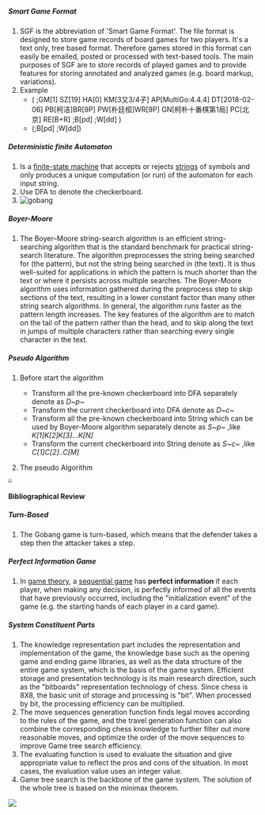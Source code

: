 ##### Smart Game Format

1. SGF is the abbreviation of 'Smart Game Format'. The file format is designed to store game records of board games for two players. It's a text only, tree based format. Therefore games stored in this format can easily be emailed, posted or processed with text-based tools. The main purposes of SGF are to store records of played games and to provide features for storing annotated and analyzed games (e.g. board markup, variations).
2. Example
	* ( ;GM[1] SZ[19] HA[0] KM[3又3/4子] AP[MultiGo:4.4.4] DT[2018-02-06] PB[柯洁]BR[9P] PW[朴廷桓]WR[9P] GN[柯朴十番棋第1局] PC[北京] RE[B+R] ;B[pd] ;W[dd] )
	* (;B[pd] ;W[dd])

##### Deterministic finite Automaton

1. Is a [finite-state machine](https://en.wikipedia.org/wiki/Finite-state_machine) that accepts or rejects [strings](https://en.wikipedia.org/wiki/String_(computer_science)) of symbols and only produces a unique computation (or run) of the automaton for each input string.
2. Use DFA to denote the checkerboard.
3. ![gobang](https://ws2.sinaimg.cn/large/006tKfTcgy1g0wyzp27abj30ca01w3ye.jpg)

##### Boyer-Moore

1. The Boyer–Moore string-search algorithm is an efficient string-searching algorithm that is the standard benchmark for practical string-search literature. The algorithm preprocesses the string being searched for (the pattern), but not the string being searched in (the text). It is thus well-suited for applications in which the pattern is much shorter than the text or where it persists across multiple searches. The Boyer-Moore algorithm uses information gathered during the preprocess step to skip sections of the text, resulting in a lower constant factor than many other string search algorithms. In general, the algorithm runs faster as the pattern length increases. The key features of the algorithm are to match on the tail of the pattern rather than the head, and to skip along the text in jumps of multiple characters rather than searching every single character in the text.

##### Pseudo Algorithm

1. Before start the algorithm
	* Transform all the pre-known checkerboard into DFA separately denote as *D~p~*
	* Transform the current checkerboard into DFA denote as *D~c~* 
	* Transform all the pre-known checkerboard into String which can be used by Boyer-Moore algorithm  separately denote as *S~p~* ,like *K[1]K[2]K[3]...K[N]* 
	* Transform the current checkerboard into String denote as *S~c~* ,like *C[1]C[2]..C[M]*

2. The pseudo Algorithm

<img src="https://ws1.sinaimg.cn/large/006tKfTcgy1g0x0l56h3ij31di0i8qdr.jpg" style="zoom:50%"/>

#### Bibliographical Review

##### Turn-Based

1. The Gobang game is turn-based, which means that the defender takes a step then the attacker takes a step.

##### Perfect Information Game

1. In [game theory](https://en.wikipedia.org/wiki/Game_theory), a [sequential game](https://en.wikipedia.org/wiki/Sequential_game) has **perfect information** if each player, when making any decision, is perfectly informed of all the events that have previously occurred, including the "initialization event" of the game (e.g. the starting hands of each player in a card game).

##### System Constituent Parts

1. The knowledge representation part includes the representation and implementation of the game, the knowledge base such as the opening game and ending game libraries, as well as the data structure of the entire game system, which is the basis of the game system. Efficient storage and presentation technology is its main research direction, such as the "bitboards" representation technology of chess. Since chess is 8X8, the basic unit of storage and processing is "bit". When processed by bit, the processing efficiency can be multiplied.
2. The move sequences generation function finds legal moves according to the rules of the game, and the travel generation function can also combine the corresponding chess knowledge to further filter out more reasonable moves, and optimize the order of the move sequences to improve Game tree search efficiency. 
3. The evaluating function is used to evaluate the situation and give appropriate value to reflect the pros and cons of the situation. In most cases, the evaluation value uses an integer value. 
4. Game tree search is the backbone of the game system. The solution of the whole tree is based on the minimax theorem. 

<img src="https://ws1.sinaimg.cn/large/006tKfTcgy1g17ngmfbhwj31ca0lsjuf.jpg">

